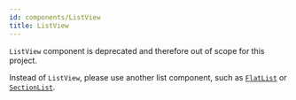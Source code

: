 ```yaml
---
id: components/ListView
title: ListView
---
```


`ListView` component is deprecated and therefore out of scope for this project.

Instead of `ListView`, please use another list component, such as
[`FlatList`](../FlatList/) or [`SectionList`](../SectionList/).
